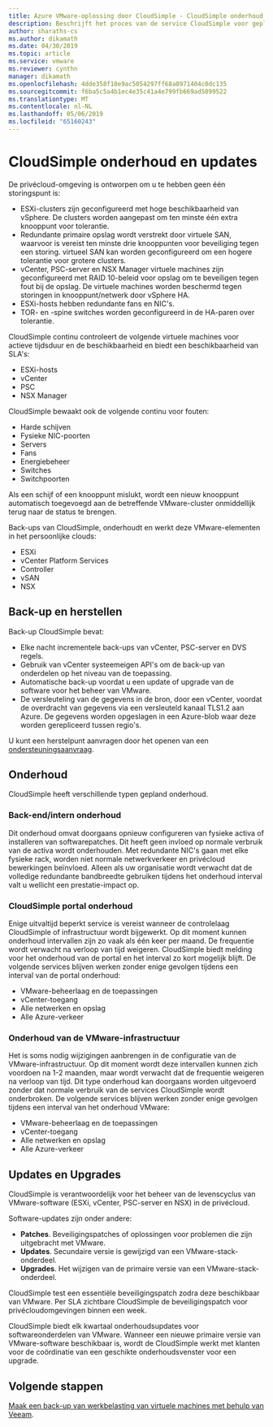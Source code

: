 ```yaml
---
title: Azure VMware-oplossing door CloudSimple - CloudSimple onderhoud en updates
description: Beschrijft het proces van de service CloudSimple voor gepland onderhoud en updates
author: sharaths-cs
ms.author: dikamath
ms.date: 04/30/2019
ms.topic: article
ms.service: vmware
ms.reviewer: cynthn
manager: dikamath
ms.openlocfilehash: 4dde358f10e9ac5054297ff68a0971404c0dc135
ms.sourcegitcommit: f6ba5c5a4b1ec4e35c41a4e799fb669ad5099522
ms.translationtype: MT
ms.contentlocale: nl-NL
ms.lasthandoff: 05/06/2019
ms.locfileid: "65160243"
---
```

# <a name="cloudsimple-maintenance-and-updates"></a>CloudSimple onderhoud en updates

De privécloud-omgeving is ontworpen om u te hebben geen één storingspunt is:

* ESXi-clusters zijn geconfigureerd met hoge beschikbaarheid van vSphere. De clusters worden aangepast om ten minste één extra knooppunt voor tolerantie.
* Redundante primaire opslag wordt verstrekt door virtuele SAN, waarvoor is vereist ten minste drie knooppunten voor beveiliging tegen een storing. virtueel SAN kan worden geconfigureerd om een hogere tolerantie voor grotere clusters.
* vCenter, PSC-server en NSX Manager virtuele machines zijn geconfigureerd met RAID 10-beleid voor opslag om te beveiligen tegen fout bij de opslag. De virtuele machines worden beschermd tegen storingen in knooppunt/netwerk door vSphere HA.
* ESXi-hosts hebben redundante fans en NIC's.
* TOR- en -spine switches worden geconfigureerd in de HA-paren over tolerantie.

CloudSimple continu controleert de volgende virtuele machines voor actieve tijdsduur en de beschikbaarheid en biedt een beschikbaarheid van SLA's:

* ESXi-hosts
* vCenter
* PSC
* NSX Manager

CloudSimple bewaakt ook de volgende continu voor fouten:

* Harde schijven
* Fysieke NIC-poorten
* Servers
* Fans
* Energiebeheer
* Switches
* Switchpoorten

Als een schijf of een knooppunt mislukt, wordt een nieuw knooppunt automatisch toegevoegd aan de betreffende VMware-cluster onmiddellijk terug naar de status te brengen.

Back-ups van CloudSimple, onderhoudt en werkt deze VMware-elementen in het persoonlijke clouds:

* ESXi
* vCenter Platform Services
* Controller
* vSAN
* NSX

## <a name="back-up-and-restore"></a>Back-up en herstellen

Back-up CloudSimple bevat:

* Elke nacht incrementele back-ups van vCenter, PSC-server en DVS regels.
* Gebruik van vCenter systeemeigen API's om de back-up van onderdelen op het niveau van de toepassing.
* Automatische back-up voordat u een update of upgrade van de software voor het beheer van VMware.
* De versleuteling van de gegevens in de bron, door een vCenter, voordat de overdracht van gegevens via een versleuteld kanaal TLS1.2 aan Azure. De gegevens worden opgeslagen in een Azure-blob waar deze worden gerepliceerd tussen regio's.

U kunt een herstelpunt aanvragen door het openen van een [ondersteuningsaanvraag](https://portal.azure.com/#blade/Microsoft_Azure_Support/HelpAndSupportBlade/newsupportrequest).

## <a name="maintenance"></a>Onderhoud

CloudSimple heeft verschillende typen gepland onderhoud.

### <a name="backendinternal-maintenance"></a>Back-end/intern onderhoud

Dit onderhoud omvat doorgaans opnieuw configureren van fysieke activa of installeren van softwarepatches. Dit heeft geen invloed op normale verbruik van de activa wordt onderhouden. Met redundante NIC's gaan met elke fysieke rack, worden niet normale netwerkverkeer en privécloud bewerkingen beïnvloed. Alleen als uw organisatie wordt verwacht dat de volledige redundante bandbreedte gebruiken tijdens het onderhoud interval valt u wellicht een prestatie-impact op.

### <a name="cloudsimple-portal-maintenance"></a>CloudSimple portal onderhoud

Enige uitvaltijd beperkt service is vereist wanneer de controlelaag CloudSimple of infrastructuur wordt bijgewerkt. Op dit moment kunnen onderhoud intervallen zijn zo vaak als één keer per maand. De frequentie wordt verwacht na verloop van tijd weigeren. CloudSimple biedt melding voor het onderhoud van de portal en het interval zo kort mogelijk blijft. De volgende services blijven werken zonder enige gevolgen tijdens een interval van de portal onderhoud:

* VMware-beheerlaag en de toepassingen
* vCenter-toegang
* Alle netwerken en opslag
* Alle Azure-verkeer

### <a name="vmware-infrastructure-maintenance"></a>Onderhoud van de VMware-infrastructuur

Het is soms nodig wijzigingen aanbrengen in de configuratie van de VMware-infrastructuur.  Op dit moment wordt deze intervallen kunnen zich voordoen na 1-2 maanden, maar wordt verwacht dat de frequentie weigeren na verloop van tijd. Dit type onderhoud kan doorgaans worden uitgevoerd zonder dat normale verbruik van de services CloudSimple wordt onderbroken. De volgende services blijven werken zonder enige gevolgen tijdens een interval van het onderhoud VMware:

* VMware-beheerlaag en de toepassingen
* vCenter-toegang
* Alle netwerken en opslag
* Alle Azure-verkeer

## <a name="updates-and-upgrades"></a>Updates en Upgrades

CloudSimple is verantwoordelijk voor het beheer van de levenscyclus van VMware-software (ESXi, vCenter, PSC-server en NSX) in de privécloud.

Software-updates zijn onder andere:

* **Patches**. Beveiligingspatches of oplossingen voor problemen die zijn uitgebracht met VMware.
* **Updates**. Secundaire versie is gewijzigd van een VMware-stack-onderdeel.
* **Upgrades**. Het wijzigen van de primaire versie van een VMware-stack-onderdeel.

CloudSimple test een essentiële beveiligingspatch zodra deze beschikbaar van VMware. Per SLA zichtbare CloudSimple de beveiligingspatch voor privécloudomgevingen binnen een week.

CloudSimple biedt elk kwartaal onderhoudsupdates voor softwareonderdelen van VMware. Wanneer een nieuwe primaire versie van VMware-software beschikbaar is, wordt de CloudSimple werkt met klanten voor de coördinatie van een geschikte onderhoudsvenster voor een upgrade.

## <a name="next-steps"></a>Volgende stappen

[Maak een back-up van werkbelasting van virtuele machines met behulp van Veeam](https://docs.azure.cloudsimple.com/backup-workloads-veeam/).